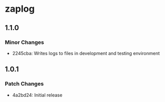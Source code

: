 # zaplog

## 1.1.0

### Minor Changes

- 2245cba: Writes logs to files in development and testing environment

## 1.0.1

### Patch Changes

- 4a2bd24: Initial release
